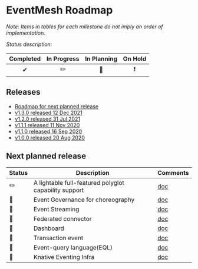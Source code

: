 
# EventMesh Roadmap

_Note: Items in tables for each milestone do not imply an order of implementation._

_Status description:_

| Completed | In Progress | In Planning | On Hold |
| :--: | :--: |  :--: | :--: |
| ✔ | ✏️ | 🚩 | ❗️|

## Releases

- [Roadmap for next planned release](#plan)
- [v1.3.0 released 12 Dec 2021](https://github.com/apache/incubator-eventmesh/releases/tag/v1.3.0)
- [v1.2.0 released 31 Jul 2021](https://github.com/apache/incubator-eventmesh/releases/tag/v1.2.0)
- [v1.1.1 released 11 Nov 2020](https://github.com/apache/incubator-eventmesh/releases/tag/v1.1.1)
- [v1.1.0 released 16 Sep 2020](https://github.com/apache/incubator-eventmesh/releases/tag/v1.1.0)
- [v1.0.0 released 20 Aug 2020](https://github.com/apache/incubator-eventmesh/releases/tag/v1.0.0)

## <a name="plan"></a> Next planned release

| Status | Description | Comments |
| --- | --- |  --- |
| ✏️️| A lightable full-featured polyglot capability support | [doc](https://github.com/apache/incubator-eventmesh/issues/417)  |
| 🚩| Event Governance for choreography | [doc](https://github.com/apache/incubator-eventmesh/blob/master/docs/en/features/eventmesh-workflow-design.md)  |
| 🚩| Event Streaming | [doc](https://github.com/apache/incubator-eventmesh/issues/676)  |
| 🚩| Federated connector | [doc](https://github.com/apache/incubator-eventmesh/issues/577)  |
| 🚩| Dashboard | [doc](https://github.com/apache/incubator-eventmesh/issues/700)  |
| 🚩| Transaction event | [doc](https://github.com/apache/incubator-eventmesh/issues/697)  |
| 🚩| Event-query language(EQL)| [doc](https://github.com/apache/incubator-eventmesh/issues/778)  | 
| 🚩| Knative Eventing Infra| [doc](https://github.com/apache/incubator-eventmesh/issues/790)  |
